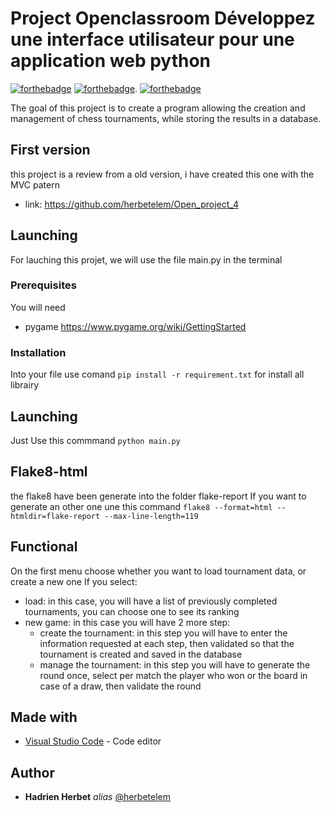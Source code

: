 # Project Openclassroom Développez une interface utilisateur pour une application web python
[![forthebadge](https://img.shields.io/badge/JavaScript-323330?style=for-the-badge&logo=javascript&logoColor=F7DF1E)](http://forthebadge.com)  [![forthebadge](https://img.shields.io/badge/HTML5-E34F26?style=for-the-badge&logo=html5&logoColor=white)](http://forthebadge.com).  [![forthebadge](https://img.shields.io/badge/CSS3-1572B6?style=for-the-badge&logo=css3&logoColor=white)](http://forthebadge.com)

The goal of this project is to create a program allowing the creation and management of chess tournaments, while storing the results in a database.

## First version

this project is a review from a old version, i have created this one with the MVC patern
- link: https://github.com/herbetelem/Open_project_4

## Launching

For lauching this projet, we will use the file main.py in the terminal

### Prerequisites

You will need

- pygame https://www.pygame.org/wiki/GettingStarted

### Installation

Into your file use comand ``pip install -r requirement.txt`` for install all librairy


## Launching

Just Use this commmand ``python main.py``


## Flake8-html

the flake8 have been generate into the folder flake-report
If you want to generate an other one une this command ``flake8 --format=html --htmldir=flake-report --max-line-length=119``


## Functional

On the first menu choose whether you want to load tournament data, or create a new one
If you select:
- load: in this case, you will have a list of previously completed tournaments, you can choose one to see its ranking
- new game: in this case you will have 2 more step:
  - create the tournament: in this step you will have to enter the information requested at each step, then validated so that the tournament is created and saved in the database
  - manage the tournament: in this step you will have to generate the round once, select per match the player who won or the board in case of a draw, then validate the round

## Made with

* [Visual Studio Code](https://code.visualstudio.com/) - Code editor


## Author

* **Hadrien Herbet** _alias_ [@herbetelem](https://github.com/herbetelem)
